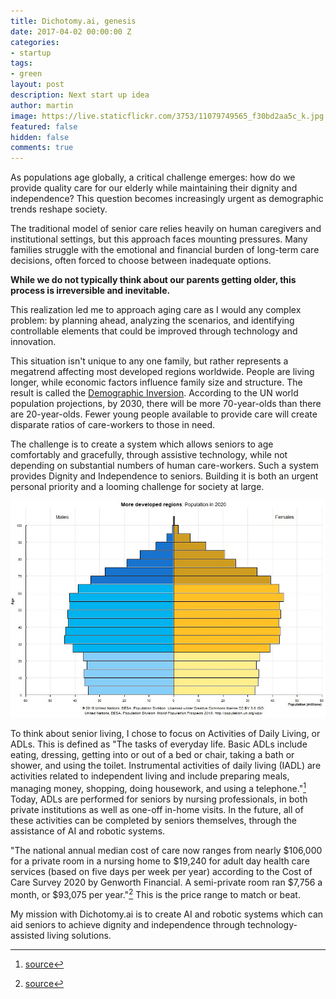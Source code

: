 ```yaml
---
title: Dichotomy.ai, genesis
date: 2017-04-02 00:00:00 Z
categories:
- startup
tags:
- green
layout: post
description: Next start up idea
author: martin
image: https://live.staticflickr.com/3753/11079749565_f30bd2aa5c_k.jpg
featured: false
hidden: false
comments: true
---
```


As populations age globally, a critical challenge emerges: how do we provide 
quality care for our elderly while maintaining their dignity and independence? 
This question becomes increasingly urgent as demographic trends reshape society.

The traditional model of senior care relies heavily on human caregivers and 
institutional settings, but this approach faces mounting pressures. Many families 
struggle with the emotional and financial burden of long-term care decisions, 
often forced to choose between inadequate options.

**While we do not typically think about our parents getting older, this
process is irreversible and inevitable.**

This realization led me to approach aging care as I would any complex problem: 
by planning ahead, analyzing the scenarios, and identifying controllable elements 
that could be improved through technology and innovation.

This situation isn't unique to any one family, but rather represents a megatrend 
affecting most developed regions worldwide. People are living longer, while 
economic factors influence family size and structure. The result is called the
[Demographic Inversion](https://prospect.org/article/demographic-inversion./_).
According to the UN world population projections, by 2030, there will be
more 70-year-olds than there are 20-year-olds. Fewer young people available 
to provide care will create disparate ratios of care-workers to those
in need.

The challenge is to create a system which allows seniors to age
comfortably and gracefully, through assistive technology, while not
depending on substantial numbers of human care-workers. Such a system
provides Dignity and Independence to seniors. Building it is both an urgent
personal priority and a looming challenge for society at large.

<img src="/assets/images/laurielabs/population.gif" alt="population projections"/>

To think about senior living, I chose to focus on Activities of Daily
Living, or ADLs. This is defined as "The tasks of everyday life. Basic
ADLs include eating, dressing, getting into or out of a bed or chair,
taking a bath or shower, and using the toilet. Instrumental activities
of daily living (IADL) are activities related to independent living and
include preparing meals, managing money, shopping, doing housework, and
using a telephone."[^1] Today, ADLs are performed for seniors by nursing
professionals, in both private institutions as well as one-off in-home
visits. In the future, all of these activities can be completed by
seniors themselves, through the assistance of AI and robotic systems.

"The national annual median cost of care now ranges from nearly
\$106,000 for a private room in a nursing home to \$19,240 for adult day
health care services (based on five days per week per year) according to
the Cost of Care Survey 2020 by Genworth Financial. A semi-private room
ran \$7,756 a month, or \$93,075 per year."[^2] This is the price range
to match or beat.

My mission with Dichotomy.ai is to create AI and robotic systems which
can aid seniors to achieve dignity and independence through technology-assisted
living solutions.

[^1]: [source](https://www.cancer.gov/publications/dictionaries/cancer-terms/def/adl)

[^2]: [source](https://health.usnews.com/best-nursing-homes/articles/how-to-pay-for-nursing-home-costs#:~:text=The%20national%20annual%20median%20cost,month%2C%20or%20%2493%2C075%20per%20year.)
